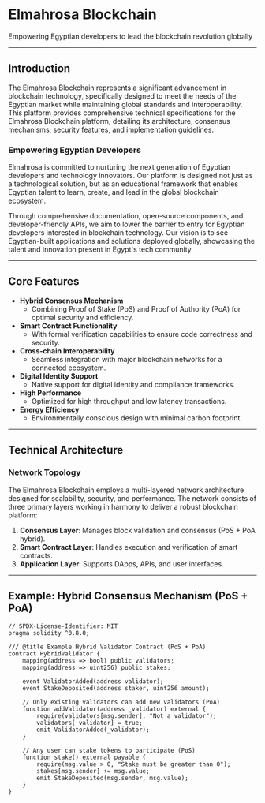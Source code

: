 # Elmahrosa Blockchain

Empowering Egyptian developers to lead the blockchain revolution globally

---

## Introduction

The Elmahrosa Blockchain represents a significant advancement in blockchain technology, specifically designed to meet the needs of the Egyptian market while maintaining global standards and interoperability. This platform provides comprehensive technical specifications for the Elmahrosa Blockchain platform, detailing its architecture, consensus mechanisms, security features, and implementation guidelines.

### Empowering Egyptian Developers

Elmahrosa is committed to nurturing the next generation of Egyptian developers and technology innovators. Our platform is designed not just as a technological solution, but as an educational framework that enables Egyptian talent to learn, create, and lead in the global blockchain ecosystem.

Through comprehensive documentation, open-source components, and developer-friendly APIs, we aim to lower the barrier to entry for Egyptian developers interested in blockchain technology. Our vision is to see Egyptian-built applications and solutions deployed globally, showcasing the talent and innovation present in Egypt's tech community.

---

## Core Features

- **Hybrid Consensus Mechanism**
  - Combining Proof of Stake (PoS) and Proof of Authority (PoA) for optimal security and efficiency.
- **Smart Contract Functionality**
  - With formal verification capabilities to ensure code correctness and security.
- **Cross-chain Interoperability**
  - Seamless integration with major blockchain networks for a connected ecosystem.
- **Digital Identity Support**
  - Native support for digital identity and compliance frameworks.
- **High Performance**
  - Optimized for high throughput and low latency transactions.
- **Energy Efficiency**
  - Environmentally conscious design with minimal carbon footprint.

---

## Technical Architecture

### Network Topology

The Elmahrosa Blockchain employs a multi-layered network architecture designed for scalability, security, and performance. The network consists of three primary layers working in harmony to deliver a robust blockchain platform:

1. **Consensus Layer**: Manages block validation and consensus (PoS + PoA hybrid).
2. **Smart Contract Layer**: Handles execution and verification of smart contracts.
3. **Application Layer**: Supports DApps, APIs, and user interfaces.

---

## Example: Hybrid Consensus Mechanism (PoS + PoA)

```solidity
// SPDX-License-Identifier: MIT
pragma solidity ^0.8.0;

/// @title Example Hybrid Validator Contract (PoS + PoA)
contract HybridValidator {
    mapping(address => bool) public validators;
    mapping(address => uint256) public stakes;

    event ValidatorAdded(address validator);
    event StakeDeposited(address staker, uint256 amount);

    // Only existing validators can add new validators (PoA)
    function addValidator(address _validator) external {
        require(validators[msg.sender], "Not a validator");
        validators[_validator] = true;
        emit ValidatorAdded(_validator);
    }

    // Any user can stake tokens to participate (PoS)
    function stake() external payable {
        require(msg.value > 0, "Stake must be greater than 0");
        stakes[msg.sender] += msg.value;
        emit StakeDeposited(msg.sender, msg.value);
    }
}

